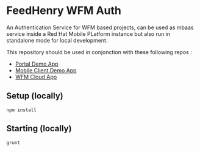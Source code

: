 # FeedHenry WFM Auth

An Authentication Service for WFM based projects, can be used as mbaas service inside a Red Hat Mobile PLatform instance but also run in standalone mode for local development.

This repository should be used in conjonction with these following repos :

- [Portal Demo App](https://github.com/feedhenry-staff/wfm-portal)
- [Mobile Client Demo App](https://github.com/feedhenry-staff/wfm-mobile)
- [WFM Cloud App](https://github.com/feedhenry-staff/wfm-cloud)

## Setup (locally)

`npm install`

## Starting (locally)

`grunt`
